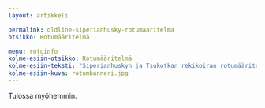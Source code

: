 ```yaml
---
layout: artikkeli

permalink: oldline-siperianhusky-rotumaaritelma
otsikko: Rotumääritelmä

menu: rotuinfo
kolme-esiin-otsikko: Rotumääritelmä
kolme-esiin-teksti: "Siperianhuskyn ja Tsukotkan rekikoiran rotumääritelmät."
kolme-esiin-kuva: rotumbanneri.jpg
---
```


Tulossa myöhemmin.
